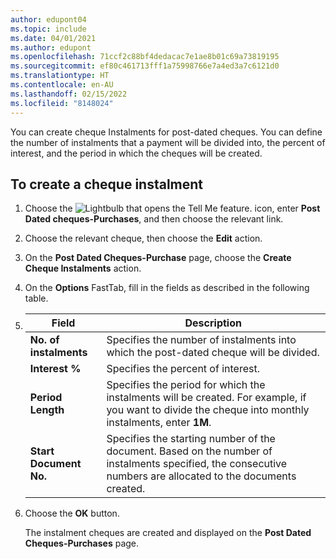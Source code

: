 ```yaml
---
author: edupont04
ms.topic: include
ms.date: 04/01/2021
ms.author: edupont
ms.openlocfilehash: 71ccf2c88bf4dedacac7e1ae8b01c69a73819195
ms.sourcegitcommit: ef80c461713fff1a75998766e7a4ed3a7c6121d0
ms.translationtype: HT
ms.contentlocale: en-AU
ms.lasthandoff: 02/15/2022
ms.locfileid: "8148024"
---
```

You can create cheque Instalments for post-dated cheques. You can define the number of instalments that a payment will be divided into, the percent of interest, and the period in which the cheques will be created.  

## <a name="to-create-a-check-installment"></a>To create a cheque instalment  
1.  Choose the ![Lightbulb that opens the Tell Me feature.](../../../media/ui-search/search_small.png "Tell me what you want to do") icon, enter **Post Dated cheques-Purchases**, and then choose the relevant link.  
2.  Choose the relevant cheque, then choose the **Edit** action.  
3.  On the **Post Dated Cheques-Purchase** page, choose the **Create Cheque Instalments** action.  
4.  On the **Options** FastTab, fill in the fields as described in the following table.  

5.  |Field|Description|  
    |---------------------------------|---------------------------------------|  
    |**No. of instalments**|Specifies the number of instalments into which the post-dated cheque will be divided.|  
    |**Interest %**|Specifies the percent of interest.|  
    |**Period Length**|Specifies the period for which the instalments will be created. For example, if you want to divide the cheque into monthly instalments, enter **1M**.|  
    |**Start Document No.**|Specifies the starting number of the document. Based on the number of instalments specified, the consecutive numbers are allocated to the documents created.|  

6.  Choose the **OK** button.  

     The instalment cheques are created and displayed on the **Post Dated Cheques-Purchases** page.
